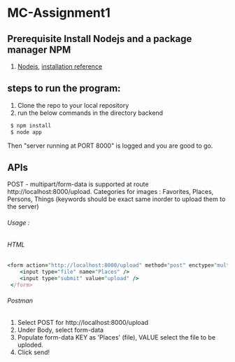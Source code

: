 # MC-Assignment1

## Prerequisite Install Nodejs and a package manager NPM
1. [Nodejs](https://nodejs.org/en/), [installation reference](https://radixweb.com/blog/installing-npm-and-nodejs-on-windows-and-mac)

## steps to run the program:
1. Clone the repo to your local repository
2. run the below commands in the directory backend

```ruby
 $ npm install
 $ node app
```


Then "server running at PORT 8000" is logged and you are good to go.


## APIs

POST - multipart/form-data is supported at route http://localhost:8000/upload.
Categories for images : Favorites, Places, Persons, Things  (keywords should be exact same inorder to upload them to the server)

###### Usage : 

###### HTML 
```ruby
<form action="http://localhost:8000/upload" method="post" enctype="multipart/form-data">
    <input type="file" name="Places" />
    <input type="submit" value="upload" />
 </form>
```
###### Postman
1. Select POST for http://localhost:8000/upload
2. Under Body, select form-data
3. Populate form-data KEY as 'Places' (file), VALUE select the file to be uploded.
4. Click send!

